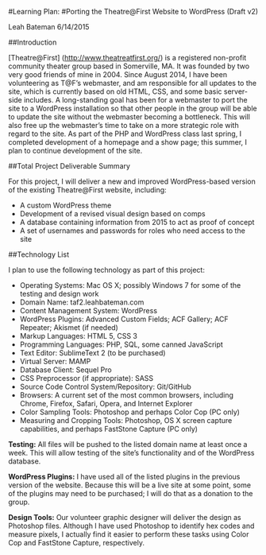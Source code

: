 #Learning Plan:
#Porting the Theatre@First Website to WordPress (Draft v2)

Leah Bateman
6/14/2015

##Introduction

[Theatre@First] (http://www.theatreatfirst.org/) is a registered non-profit community theater group based in Somerville, MA. It was founded by two very good friends of mine in 2004. Since August 2014, I have been volunteering as T@F’s webmaster, and am responsible for all updates to the site, which is currently based on old HTML, CSS, and some basic server-side includes. A long-standing goal has been for a webmaster to port the site to a WordPress installation so that other people in the group will be able to update the site without the webmaster becoming a bottleneck. This will also free up the webmaster’s time to take on a more strategic role with regard to the site. As part of the PHP and WordPress class last spring, I completed development of a homepage and a show page; this summer, I plan to continue development of the site.

##Total Project Deliverable Summary

For this project, I will deliver a new and improved WordPress-based version of the existing Theatre@First website, including:

* A custom WordPress theme
* Development of a revised visual design based on comps
* A database containing information from 2015 to act as proof of concept
* A set of usernames and passwords for roles who need access to the site

##Technology List

I plan to use the following technology as part of this project:

* Operating Systems: Mac OS X; possibly Windows 7 for some of the testing and design work
* Domain Name: taf2.leahbateman.com
* Content Management System: WordPress
* WordPress Plugins: Advanced Custom Fields; ACF Gallery; ACF Repeater; Akismet (if needed)
* Markup Languages: HTML 5, CSS 3
* Programming Languages: PHP, SQL, some canned JavaScript
* Text Editor: SublimeText 2 (to be purchased)
* Virtual Server: MAMP
* Database Client: Sequel Pro
* CSS Preprocessor (if appropriate): SASS
* Source Code Control System/Repository: Git/GitHub
* Browsers: A current set of the most common browsers, including Chrome, Firefox, Safari, Opera, and Internet Explorer
* Color Sampling Tools: Photoshop and perhaps Color Cop (PC only)
* Measuring and Cropping Tools: Photoshop, OS X screen capture capabilities, and perhaps FastStone Capture (PC only)

**Testing:** All files will be pushed to the listed domain name at least once a week. This will allow testing of the site’s functionality and of the WordPress database.

**WordPress Plugins:** I have used all of the listed plugins in the previous version of the website. Because this will be a live site at some point, some of the plugins may need to be purchased; I will do that as a donation to the group.

**Design Tools:** Our volunteer graphic designer will deliver the design as Photoshop files. Although I have used Photoshop to identify hex codes and measure pixels, I actually find it easier to perform these tasks using Color Cop and FastStone Capture, respectively.
